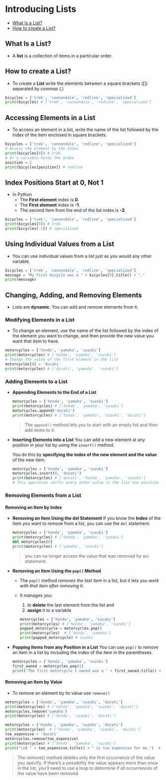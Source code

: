 # Introducing Lists

- [What Is a List?](#what-is-a-list?)
- [How to create a List?](#how-to-create-a-list?)

## What Is a List?

- A **list** is a collection of items in a particular order.

## How to create a List?

- To create a **List** write the elements between a square brackets ([]) separated by commas (,)

```py
bicycles = ['trek', 'cannondale', 'redline', 'specialized']
print(bicycles) # ['trek', 'cannondale', 'redline', 'specialized']
```

## Accessing Elements in a List

- To access an element in a list, write the name of the list followed by the index of the item enclosed in square brackets.

```py
bicycles = ['trek', 'cannondale', 'redline', 'specialized']
# Access the element by the Index
print(bicycles[0]) # trek
# Or a variable holds the Index
position = 2
print(bicycles[position]) # redline
```

## Index Positions Start at 0, Not 1

- In Python
  - The **First element** index is **0**.
  - The **First element** index is **-1**.
  - The second item from the end of the list index is **-2**.

```py
bicycles = ['trek', 'cannondale', 'redline', 'specialized']
print(bicycles[0]) # trek
print(bicycles[-1]) # specialized

```

## Using Individual Values from a List

- You can use individual values from a list just as you would any other variable.

```py
bicycles = ['trek', 'cannondale', 'redline', 'specialized']
message = "My first bicycle was a " + bicycles[0].title() + "."
print(message)
```

## Changing, Adding, and Removing Elements

- Lists are **dynamic**. You can add and remove elements from it.

### Modifying Elements in a List

- To change an element, use the name of the list followed by the index of the element you want to change, and then provide the new value you want that item to have.

```py
motorcycles = ['honda', 'yamaha', 'suzuki']
print(motorcycles) # ['honda', 'yamaha', 'suzuki']
# Change the value of the first element in the list
motorcycles[0] = 'ducati'
print(motorcycles) # ['ducati', 'yamaha', 'suzuki']
```

### Adding Elements to a List

- **Appending Elements to the End of a List**
  
  ```py
  motorcycles = ['honda', 'yamaha', 'suzuki']
  print(motorcycles) # ['honda', 'yamaha', 'suzuki']
  motorcycles.append('ducati')
  print(motorcycles) # ['honda', 'yamaha', 'suzuki', 'ducati']
  ```

  > The ```append()``` method lets you to start with an empty list and then add items to it.

- **Inserting Elements into a List**
  You can add a new element at any position in your list by using the ```insert()``` method.

  You do this by **specifying the index of the new element and the value** of the new item.

  ```py
  motorcycles = ['honda', 'yamaha', 'suzuki']
  motorcycles.insert(0, 'ducati')
  print(motorcycles) # ['ducati', 'honda', 'yamaha', 'suzuki']
  # This operation shifts every other value in the list one position to the right
  ```

### Removing Elements from a List

#### Removing an Item by Index

- **Removing an Item Using the del Statement**
  If you know the **Index** of the item you want to remove from a list, you can use the `del` statement.

  ```py
  motorcycles = ['honda', 'yamaha', 'suzuki']
  print(motorcycles) # ['honda', 'yamaha', 'suzuki']
  del motorcycles[0]
  print(motorcycles) # ['yamaha', 'suzuki']
  ```
  
  > you can no longer access the value that was removed by `del` statement.

- **Removing an Item Using the `pop()` Method**
  - The `pop()` method *removes the last item* in a list, but it lets you *work with that item after removing* it.
  - It manages you:
    1. to **delete** the last element from the list 
    and
    2. **assign** it to a variable

    ```py
    motorcycles = ['honda', 'yamaha', 'suzuki']
    print(motorcycles) # ['honda', 'yamaha', 'suzuki']
    popped_motorcycle = motorcycles.pop()
    print(motorcycles)  # ['honda', 'yamaha']
    print(popped_motorcycle) # suzuki
    ```

- **Popping Items from any Position in a List**
  You can use `pop()` to remove an item in a list by including the index of the item in the parentheses.

  ```py
  motorcycles = ['honda', 'yamaha', 'suzuki']
  first_owned = motorcycles.pop(1)
  print('The first motorcycle I owned was a ' + first_owned.title() + '.') # The first motorcycle I owned was a Yamaha.
  ```

#### Removing an Item by Value

- To remove an element by its value use `remove()`

```py
motorcycles = ['honda', 'yamaha', 'suzuki', 'ducati']
print(motorcycles) # ['honda', 'yamaha', 'suzuki', 'ducati']
motorcycles.remove('yamaha')
print(motorcycles) # ['honda', 'suzuki', 'ducati']
```

```py
motorcycles = ['honda', 'yamaha', 'suzuki', 'ducati']
print(motorcycles)  # ['honda', 'yamaha', 'suzuki', 'ducati']
too_expensive = 'ducati'
motorcycles.remove(too_expensive)
print(motorcycles) # ['honda', 'yamaha', 'suzuki']
print("\nA " + too_expensive.title() + " is too expensive for me.")  # A Ducati is too expensive for me.
```

> The remove() method deletes only the first occurrence of the value you specify. If there’s a possibility the value appears more than once in the list, you’ll need to use a loop to determine if all occurrences of the value have been removed.

